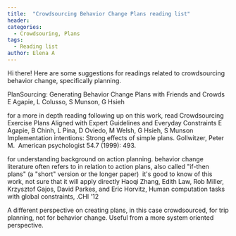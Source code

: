 ```yaml
---
title:  "Crowdsourcing Behavior Change Plans reading list"
header:
categories:
  - Crowdsouring, Plans
tags:
  - Reading list
author: Elena A
---
```


Hi there! Here are some suggestions for readings related to crowdsourcing behavior change, specifically planning.

PlanSourcing: Generating Behavior Change Plans with Friends and Crowds 
E Agapie, L Colusso, S Munson, G Hsieh  

for a more in depth reading following up on this work, read
Crowdsourcing Exercise Plans Aligned with Expert Guidelines and Everyday Constraints
E Agapie, B Chinh, L Pina, D Oviedo, M Welsh, G Hsieh, S Munson 
 
Implementation intentions: Strong effects of simple plans.
Gollwitzer, Peter M.  American psychologist 54.7 (1999): 493.  

for understanding background on action planning. behavior change literature often refers to in relation to action plans, also called "if-then plans" (a "short" version or the longer paper) 
it's good to know of this work, not sure that it will apply directly
Haoqi Zhang, Edith Law, Rob Miller, Krzysztof Gajos, David Parkes, and Eric Horvitz, Human computation tasks with global constraints, .CHI '12

A different perspective on creating plans, in this case crowdsourced, for trip planning, not for behavior change. Useful from a more system oriented perspective.
